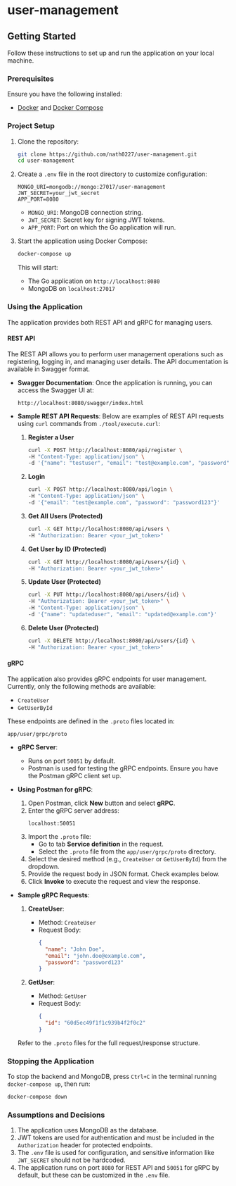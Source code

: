 # user-management

## Getting Started

Follow these instructions to set up and run the application on your local machine.

### Prerequisites

Ensure you have the following installed:
- [Docker](https://www.docker.com/) and [Docker Compose](https://docs.docker.com/compose/)

### Project Setup

1. Clone the repository:
   ```bash
   git clone https://github.com/nath0227/user-management.git
   cd user-management
   ```

2. Create a `.env` file in the root directory to customize configuration:
   ```env
   MONGO_URI=mongodb://mongo:27017/user-management
   JWT_SECRET=your_jwt_secret
   APP_PORT=8080
   ```

   - `MONGO_URI`: MongoDB connection string.
   - `JWT_SECRET`: Secret key for signing JWT tokens.
   - `APP_PORT`: Port on which the Go application will run.

3. Start the application using Docker Compose:
   ```bash
   docker-compose up
   ```

   This will start:
   - The Go application on `http://localhost:8080`
   - MongoDB on `localhost:27017`

### Using the Application

The application provides both REST API and gRPC for managing users.

#### REST API

The REST API allows you to perform user management operations such as registering, logging in, and managing user details. The API documentation is available in Swagger format.

- **Swagger Documentation**: Once the application is running, you can access the Swagger UI at:
  ```
  http://localhost:8080/swagger/index.html
  ```

- **Sample REST API Requests**:
  Below are examples of REST API requests using `curl` commands from `./tool/execute.curl`:

  1. **Register a User**
     ```bash
     curl -X POST http://localhost:8080/api/register \
     -H "Content-Type: application/json" \
     -d '{"name": "testuser", "email": "test@example.com", "password": "password123"}'
     ```

  2. **Login**
     ```bash
     curl -X POST http://localhost:8080/api/login \
     -H "Content-Type: application/json" \
     -d '{"email": "test@example.com", "password": "password123"}'
     ```

  3. **Get All Users (Protected)**
     ```bash
     curl -X GET http://localhost:8080/api/users \
     -H "Authorization: Bearer <your_jwt_token>"
     ```

  4. **Get User by ID (Protected)**
     ```bash
     curl -X GET http://localhost:8080/api/users/{id} \
     -H "Authorization: Bearer <your_jwt_token>"
     ```

  5. **Update User (Protected)**
     ```bash
     curl -X PUT http://localhost:8080/api/users/{id} \
     -H "Authorization: Bearer <your_jwt_token>" \
     -H "Content-Type: application/json" \
     -d '{"name": "updateduser", "email": "updated@example.com"}'
     ```

  6. **Delete User (Protected)**
     ```bash
     curl -X DELETE http://localhost:8080/api/users/{id} \
     -H "Authorization: Bearer <your_jwt_token>"
     ```

#### gRPC

The application also provides gRPC endpoints for user management. Currently, only the following methods are available:
- `CreateUser`
- `GetUserById`

These endpoints are defined in the `.proto` files located in:
```
app/user/grpc/proto
```

- **gRPC Server**:
  - Runs on port `50051` by default.
  - Postman is used for testing the gRPC endpoints. Ensure you have the Postman gRPC client set up.

- **Using Postman for gRPC**:
  1. Open Postman, click **New** button and select **gRPC**.
  2. Enter the gRPC server address:
     ```
     localhost:50051
     ```
  3. Import the `.proto` file:
     - Go to tab **Service definition** in the request.
     - Select the `.proto` file from the `app/user/grpc/proto` directory.
  4. Select the desired method (e.g., `CreateUser` or `GetUserById`) from the dropdown.
  5. Provide the request body in JSON format. Check examples below.
  6. Click **Invoke** to execute the request and view the response.

- **Sample gRPC Requests**:
  1. **CreateUser**:
     - Method: `CreateUser`
     - Request Body:
       ```json
       {
         "name": "John Doe",
         "email": "john.doe@example.com",
         "password": "password123"
       }
       ```

  2. **GetUser**:
     - Method: `GetUser`
     - Request Body:
       ```json
       {
         "id": "60d5ec49f1f1c939b4f2f0c2"
       }
       ```

  Refer to the `.proto` files for the full request/response structure.

### Stopping the Application

To stop the backend and MongoDB, press `Ctrl+C` in the terminal running `docker-compose up`, then run:
```bash
docker-compose down
```

### Assumptions and Decisions

1. The application uses MongoDB as the database.
2. JWT tokens are used for authentication and must be included in the `Authorization` header for protected endpoints.
3. The `.env` file is used for configuration, and sensitive information like `JWT_SECRET` should not be hardcoded.
4. The application runs on port `8080` for REST API and `50051` for gRPC by default, but these can be customized in the `.env` file.

